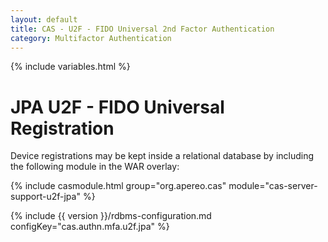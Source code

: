 ```yaml
---
layout: default
title: CAS - U2F - FIDO Universal 2nd Factor Authentication
category: Multifactor Authentication
---
```


{% include variables.html %}

# JPA U2F - FIDO Universal Registration

Device registrations may be kept inside a relational database 
by including the following module in the WAR overlay:

{% include casmodule.html group="org.apereo.cas" module="cas-server-support-u2f-jpa" %}

{% include {{ version }}/rdbms-configuration.md configKey="cas.authn.mfa.u2f.jpa" %}
